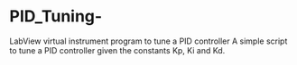 # PID_Tuning-
LabView virtual instrument program to tune a PID controller 
A simple script to tune a PID controller given the constants Kp, Ki and Kd.
